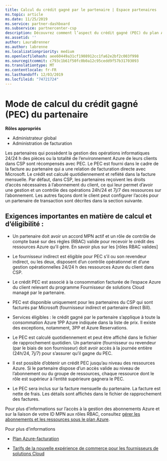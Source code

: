 ```yaml
---
title: Calcul du crédit gagné par le partenaire | Espace partenaires
ms.topic: article
ms.date: 11/25/2019
ms.service: partner-dashboard
ms.subservice: partnercenter-csp
description: Découvrez comment l’aspect du crédit gagné (PEC) du plan Azure est calculé. Cela comprend les conditions d’éligibilité pour les partenaires et les fournisseurs indirects.
ms.assetid: ''
author: LauraBrenner
ms.author: labrenne
ms.localizationpriority: medium
ms.openlocfilehash: aee60449a31cf1908912cc1fa62e2bf2c003f998
ms.sourcegitcommit: c793c1b61f50fc0b0a12c95cedd9f57b31703093
ms.translationtype: MT
ms.contentlocale: fr-FR
ms.lasthandoff: 12/03/2019
ms.locfileid: "74721724"
---
```

# <a name="how-the-partner-earned-credit-pec-is-calculated"></a>Mode de calcul du crédit gagné (PEC) du partenaire

**Rôles appropriés**

- Administrateur global
- Administration de facturation

Les partenaires qui possèdent la gestion des opérations informatiques 24/24 h des pièces ou la totalité de l’environnement Azure de leurs clients dans CSP sont récompensés avec PEC. Le PEC est fourni dans le cadre de la facture au partenaire qui a une relation de facturation directe avec Microsoft. Le crédit est calculé quotidiennement et reflété dans la facture mensuelle. Par défaut, dans CSP, les partenaires reçoivent les droits d’accès nécessaires à l’abonnement du client, ce qui leur permet d’avoir une gestion et un contrôle des opérations 24h/24 et 7j/7 des ressources sur l’abonnement. Les autres façons dont le client peut configurer l’accès pour un partenaire de transaction sont décrites dans la section suivante.


## <a name="important-eligibility-and-calculation-requirements"></a>Exigences importantes en matière de calcul et d’éligibilité :

- Un partenaire doit avoir un accord MPN actif et un rôle de contrôle de compte basé sur des règles (RBAC) valide pour recevoir le crédit des ressources Azure qu’il gère. En savoir plus sur les [rôles RBAC valides]

- Le fournisseur indirect est éligible pour PEC s’il ou son revendeur indirect, ou les deux, disposent d’un contrôle opérationnel et d’une gestion opérationnelles 24/24 h des ressources Azure du client dans CSP.

- Le crédit PEC est associé à la consommation facturée de l’espace Azure du client relevant du programme Fournisseur de solutions Cloud managé par le partenaire. 

- PEC est disponible uniquement pour les partenaires du CSP qui sont facturés par Microsoft (fournisseur indirect et partenaire direct Bill).

- Services éligibles : le crédit gagné par le partenaire s’applique à toute la consommation Azure 1PP Azure indiquée dans la liste de prix. Il existe des exceptions, notamment, 3PP et Azure Reservations.

- Le PEC est calculé quotidiennement et peut être affiché dans le fichier de rapprochement quotidien. Un partenaire (fournisseur ou revendeur (par le biais de son fournisseur) doit avoir accès à la journée entière (24h/24, 7j/7) pour s’assurer qu’il gagne du PEC.

- Il est possible d’obtenir un crédit PEC jusqu’au niveau des ressources Azure. Si le partenaire dispose d’un accès valide au niveau de l’abonnement ou du groupe de ressources, chaque ressource dont le rôle est supérieur à l’entité supérieure gagnera le PEC. 

- Le PEC sera inclus sur la facture mensuelle du partenaire. La facture est nette de frais. Les détails sont affichés dans le fichier de rapprochement des factures.

Pour plus d’informations sur l’accès à la gestion des abonnements Azure et sur la liaison de votre ID MPN aux rôles RBAC, consultez [gérer les abonnements et les ressources sous le plan Azure](azure-plan-manage.md).

Pour plus d’informations

- [Plan Azure-facturation](azure-plan-billing.md)

- [Tarifs de la nouvelle expérience de commerce pour les fournisseurs de solutions Cloud](azure-plan-price-list.md)